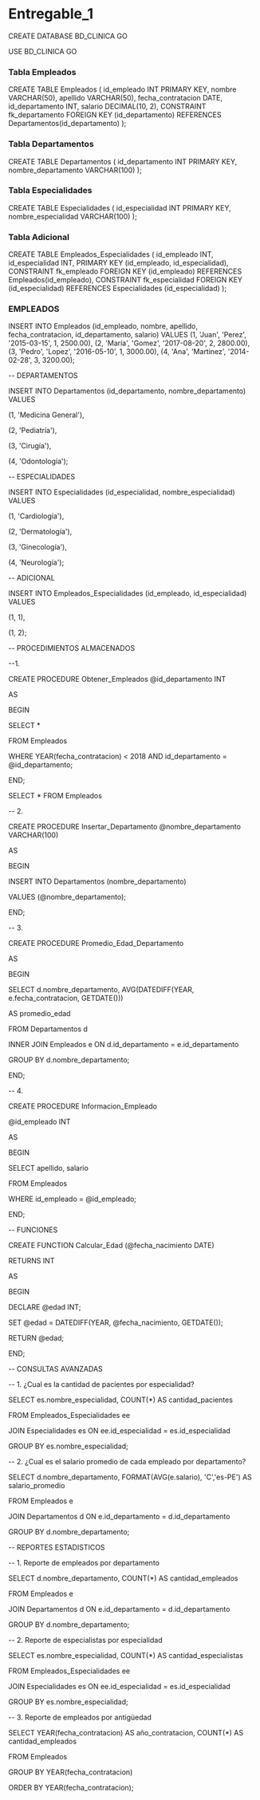 # Entregable_1
CREATE DATABASE BD_CLINICA
GO

USE BD_CLINICA
GO

### Tabla Empleados
CREATE TABLE Empleados (
  id_empleado INT PRIMARY KEY,
  nombre VARCHAR(50),
  apellido VARCHAR(50),
  fecha_contratacion DATE,
  id_departamento INT,
  salario DECIMAL(10, 2),
  CONSTRAINT fk_departamento FOREIGN KEY (id_departamento) REFERENCES 
Departamentos(id_departamento)
);

### Tabla Departamentos
CREATE TABLE Departamentos (
  id_departamento INT PRIMARY KEY,
  nombre_departamento VARCHAR(100)
);

### Tabla Especialidades
CREATE TABLE Especialidades (
  id_especialidad INT PRIMARY KEY,
  nombre_especialidad VARCHAR(100)
);

### Tabla Adicional 
CREATE TABLE Empleados_Especialidades (
  id_empleado INT,
  id_especialidad INT,
  PRIMARY KEY (id_empleado, id_especialidad),
  CONSTRAINT fk_empleado FOREIGN KEY (id_empleado) REFERENCES Empleados(id_empleado),
  CONSTRAINT fk_especialidad FOREIGN KEY (id_especialidad) REFERENCES Especialidades
(id_especialidad)
);

### EMPLEADOS
INSERT INTO Empleados (id_empleado, nombre, apellido, fecha_contratacion, id_departamento, 
salario) VALUES
(1, 'Juan', 'Perez', '2015-03-15', 1, 2500.00),
(2, 'María', 'Gomez', '2017-08-20', 2, 2800.00),
(3, 'Pedro', 'Lopez', '2016-05-10', 1, 3000.00),
(4, 'Ana', 'Martinez', '2014-02-28', 3, 3200.00);



-- DEPARTAMENTOS

INSERT INTO Departamentos (id_departamento, nombre_departamento) VALUES

(1, 'Medicina General'),

(2, 'Pediatría'),

(3, 'Cirugía'),

(4, 'Odontología');

 

 -- ESPECIALIDADES

 INSERT INTO Especialidades (id_especialidad, nombre_especialidad) VALUES

(1, 'Cardiología'),

(2, 'Dermatología'),

(3, 'Ginecología'),

(4, 'Neurología');



-- ADICIONAL

INSERT INTO Empleados_Especialidades (id_empleado, id_especialidad) VALUES

(1, 1),

(1, 2);





-- PROCEDIMIENTOS ALMACENADOS

--1.

CREATE PROCEDURE Obtener_Empleados @id_departamento INT

AS

BEGIN

SELECT *

FROM Empleados

WHERE YEAR(fecha_contratacion) < 2018 AND id_departamento = @id_departamento;

END;



SELECT * FROM Empleados



-- 2.

CREATE PROCEDURE Insertar_Departamento @nombre_departamento VARCHAR(100)

AS

BEGIN

  INSERT INTO Departamentos (nombre_departamento)

  VALUES (@nombre_departamento);

END;



-- 3. 

CREATE PROCEDURE Promedio_Edad_Departamento

AS

BEGIN

  SELECT d.nombre_departamento, AVG(DATEDIFF(YEAR, e.fecha_contratacion, GETDATE())) 

AS promedio_edad

  FROM Departamentos d

  INNER JOIN Empleados e ON d.id_departamento = e.id_departamento

  GROUP BY d.nombre_departamento;

END;



-- 4. 

CREATE PROCEDURE Informacion_Empleado 

  @id_empleado INT

AS

BEGIN

  SELECT apellido, salario

  FROM Empleados

  WHERE id_empleado = @id_empleado;

END;





-- FUNCIONES

CREATE FUNCTION Calcular_Edad (@fecha_nacimiento DATE)

RETURNS INT

AS

BEGIN

  DECLARE @edad INT;

  SET @edad = DATEDIFF(YEAR, @fecha_nacimiento, GETDATE());

  RETURN @edad;

END;



-- CONSULTAS AVANZADAS

-- 1. ¿Cual es la cantidad de pacientes por especialidad?

SELECT es.nombre_especialidad, COUNT(*) AS cantidad_pacientes

FROM Empleados_Especialidades ee

JOIN Especialidades es ON ee.id_especialidad = es.id_especialidad

GROUP BY es.nombre_especialidad;



-- 2. ¿Cual es el salario promedio de cada empleado por departamento?

SELECT d.nombre_departamento, FORMAT(AVG(e.salario), 'C','es-PE') AS salario_promedio

FROM Empleados e

JOIN Departamentos d ON e.id_departamento = d.id_departamento

GROUP BY d.nombre_departamento;



-- REPORTES ESTADISTICOS

-- 1. Reporte de empleados por departamento

SELECT d.nombre_departamento, COUNT(*) AS cantidad_empleados

FROM Empleados e

JOIN Departamentos d ON e.id_departamento = d.id_departamento

GROUP BY d.nombre_departamento;



-- 2. Reporte de especialistas por especialidad

SELECT es.nombre_especialidad, COUNT(*) AS cantidad_especialistas

FROM Empleados_Especialidades ee

JOIN Especialidades es ON ee.id_especialidad = es.id_especialidad

GROUP BY es.nombre_especialidad;



-- 3. Reporte de empleados por antigüedad

SELECT YEAR(fecha_contratacion) AS año_contratacion, COUNT(*) AS cantidad_empleados

FROM Empleados

GROUP BY YEAR(fecha_contratacion)

ORDER BY YEAR(fecha_contratacion);
